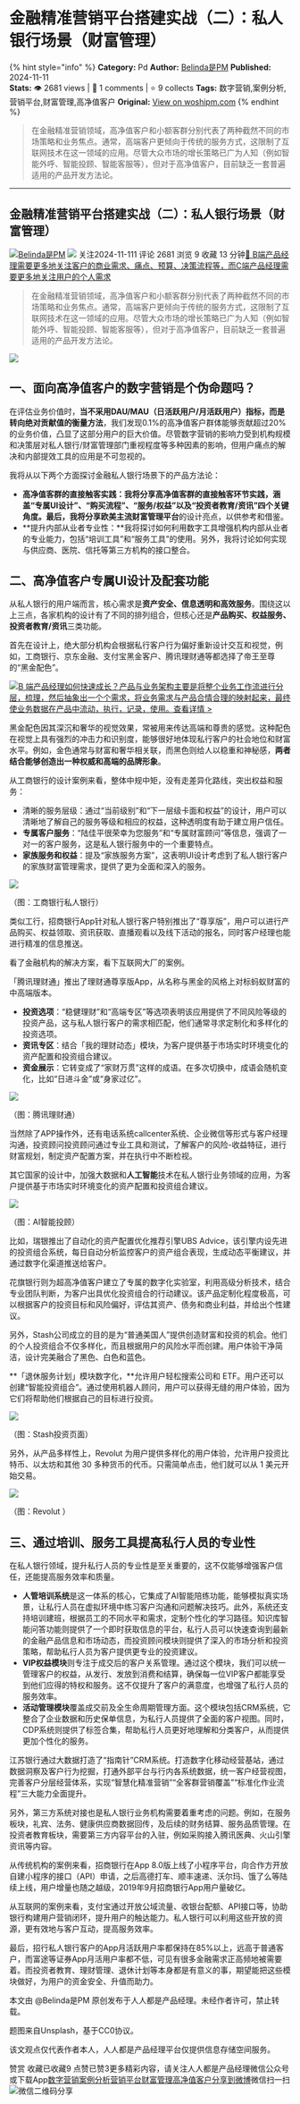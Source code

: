 # 金融精准营销平台搭建实战（二）：私人银行场景（财富管理）
{% hint style="info" %}
**Category:** Pd
**Author:** [Belinda是PM](https://www.woshipm.com/u/1490796)
**Published:** 2024-11-11  
**Stats:** 👁️ 2681 views | 💬 1 comments | ⭐ 9 collects
**Tags:** 数字营销,案例分析,营销平台,财富管理,高净值客户
**Original:** [View on woshipm.com](https://www.woshipm.com/pd/6138660.html)
{% endhint %}
> 在金融精准营销领域，高净值客户和小额客群分别代表了两种截然不同的市场策略和业务焦点。通常，高端客户更倾向于传统的服务方式，这限制了互联网技术在这一领域的应用。尽管大众市场的增长策略已广为人知（例如智能外呼、智能投顾、智能客服等），但对于高净值客户，目前缺乏一套普遍适用的产品开发方法论。

---

## 金融精准营销平台搭建实战（二）：私人银行场景（财富管理）

[![](https://static.woshipm.com/view/woshipm_api_def_20241011230141_3675.png?imageView2/1/w/72/h/72/q/100)](https://www.woshipm.com/u/1490796)[Belinda是PM](https://www.woshipm.com/u/1490796) ![](https://static.woshipm.com/tag/1101_1@2x.png) 关注2024-11-111 评论 2681 浏览 9 收藏 13 分钟[🔗 B端产品经理需要更多地关注客户的商业需求、痛点、预算、决策流程等，而C端产品经理需要更多地关注用户的个人需求](https://ke.qidianla.com/courses/bcpm)

> 在金融精准营销领域，高净值客户和小额客群分别代表了两种截然不同的市场策略和业务焦点。通常，高端客户更倾向于传统的服务方式，这限制了互联网技术在这一领域的应用。尽管大众市场的增长策略已广为人知（例如智能外呼、智能投顾、智能客服等），但对于高净值客户，目前缺乏一套普遍适用的产品开发方法论。

![](https://image.woshipm.com/2023/04/14/4fcfc726-da8d-11ed-8198-00163e0b5ff3.jpg)

## 一、面向高净值客户的数字营销是个伪命题吗？

在评估业务价值时，**当不采用DAU/MAU（日活跃用户/月活跃用户）指标，而是转向绝对贡献值的衡量方法**，我们发现0.1%的高净值客户群体能够贡献超过20%的业务价值，凸显了这部分用户的巨大价值。尽管数字营销的影响力受到机构规模和决策层对私人银行/财富管理部门重视程度等多种因素的影响，但用户痛点的解决和内部提效工具的应用是不可忽视的。

我将从以下两个方面探讨金融私人银行场景下的产品方法论：

*   **高净值客群的直接触客实践：**我将分享高净值客群的直接触客环节实践，涵盖“专属UI设计”、“购买流程”、“服务/权益”以及“投资者教育/资讯”四个关键角度。最后，我将分享**欧美主流财富管理平台**的设计亮点，以供参考和借鉴。
*   **提升内部从业者专业性：**我将探讨如何利用数字工具增强机构内部从业者的专业能力，包括“培训工具”和“服务工具”的使用。另外，我将讨论如何实现与供应商、医院、信托等第三方机构的接口整合。

## 二、高净值客户专属UI设计及配套功能

从私人银行的用户端而言，核心需求是**资产安全、信息透明和高效服务**。围绕这以上三点，各家机构的设计有了不同的排列组合，但核心还是**产品购买、权益服务、投资者教育/资讯**三类功能。

首先在设计上，绝大部分机构会根据私行客户行为偏好重新设计交互和视觉，例如，工商银行、京东金融、支付宝黑金客户、腾讯理财通等都选择了帝王至尊的“黑金配色”。

[![](https://image.woshipm.com/2023/08/02/a53a469e-30e3-11ee-88e7-00163e0b5ff3.png)B 端产品经理如何快速成长？产品与业务架构主要是将整个业务工作流进行分层，梳理，然后抽象出一个个需求，将业务需求与产品合情合理的映射起来，最终使业务数据在产品中流动，执行，记录，使用。查看详情 >](https://ke.qidianla.com/courses/bcpm)

黑金配色因其深沉和奢华的视觉效果，常被用来传达高端和尊贵的感觉。这种配色在视觉上具有强烈的冲击力和识别度，能够很好地体现私行客户的社会地位和财富水平。例如，金色通常与财富和奢华相关联，而黑色则给人以稳重和神秘感，**两者结合能够创造出一种权威和高端的品牌形象**。

从工商银行的设计案例来看，整体中规中矩，没有走差异化路线，突出权益和服务：

*   清晰的服务层级：通过“当前级别”和“下一层级卡面和权益”的设计，用户可以清晰地了解自己的服务等级和相应的权益，这种透明度有助于建立用户信任。
*   **专属客户服务**：“陆佳平很荣幸为您服务”和“专属财富顾问”等信息，强调了一对一的客户服务，这是私人银行服务中的一个重要特点。
*   **家族服务和权益**：提及“家族服务方案”，这表明UI设计考虑到了私人银行客户的家族财富管理需求，提供了更为全面和深入的服务。

![](https://image.woshipm.com/2024/11/10/fde597c0-9f6a-11ef-baf4-00163e0b5ff3.jpg)

（图：工商银行私人银行）

类似工行，招商银行App针对私人银行客户特别推出了“尊享版”，用户可以进行产品购买、权益领取、资讯获取、直播观看以及线下活动的报名，同时客户经理也能进行精准的信息推送。

看了金融机构的解决方案，看下互联网大厂的案例。

「腾讯理财通」推出了理财通尊享版App，从名称与黑金的风格上对标蚂蚁财富的中高端版本。

*   **投资选项**：“稳健理财”和“高端专区”等选项表明该应用提供了不同风险等级的投资产品，这与私人银行客户的需求相匹配，他们通常寻求定制化和多样化的投资选项。
*   **资讯专区**：结合「我的理财动态」模块，为客户提供基于市场实时环境变化的资产配置和投资组合建议。
*   **资金展示**：它转变成了“家财万贯”这样的成语。在多次切换中，成语会随机变化，比如“日进斗金”或“身家过亿”。

![](https://image.woshipm.com/2024/11/10/602b4a4c-9f6b-11ef-abf0-00163e0b5ff3.png)

（图：腾讯理财通）

当然除了APP操作外，还有电话系统callcenter系统、企业微信等形式与客户经理沟通，投资顾问投资顾问通过专业工具和测试，了解客户的风险-收益特征，进行财富规划，制定资产配置方案，并在执行中不断检视。

其它国家的设计中，加强大数据和**人工智能**技术在私人银行业务领域的应用，为客户提供基于市场实时环境变化的资产配置和投资组合建议。

![](https://image.woshipm.com/2024/11/10/ebf2ee54-9f70-11ef-baf4-00163e0b5ff3.png)

（图：AI智能投顾）

比如，瑞银推出了自动化的资产配置优化推荐引擎UBS Advice，该引擎内设先进的投资组合系统，每日自动分析监控客户的资产组合表现，生成动态平衡建议，并通过数字化渠道推送给客户。

花旗银行则为超高净值客户建立了专属的数字化实验室，利用高级分析技术，结合专业团队判断，为客户出具优化投资组合的行动建议。该产品定制化程度极高，可以根据客户的投资目标和风险偏好，评估其资产、债务和商业利益，并给出个性建议。

另外，Stash公司成立的目的是为“普通美国人”提供创造财富和投资的机会。他们的个人投资组合不仅多样化，而且根据用户的风险水平而创建。用户体验干净简洁，设计完美融合了黑色、白色和蓝色。

**「退休服务计划」模块数字化，**允许用户轻松搜索公司和 ETF。用户还可以创建“智能投资组合”。通过使用机器人顾问，用户可以获得无缝的用户体验，因为它们将帮助他们根据自己的目标进行投资。

![](https://image.woshipm.com/2024/11/10/00f7d868-9f72-11ef-baf4-00163e0b5ff3.png)

（图：Stash投资页面）

另外，从产品多样性上，Revolut 为用户提供多样化的用户体验，允许用户投资比特币、以太坊和其他 30 多种货币的代币。只需简单点击，他们就可以从 1 美元开始交易。

![](https://image.woshipm.com/2024/11/10/aa88ae02-9f72-11ef-baf4-00163e0b5ff3.png)

（图：Revolut ）

## 三、通过培训、服务工具提高私行人员的专业性

在私人银行领域，提升私行人员的专业性是至关重要的，这不仅能够增强客户信任，还能提高服务效率和质量。

*   **人管培训系统**是这一体系的核心，它集成了AI智能陪练功能，能够模拟真实场景，让私行人员在虚拟环境中练习客户沟通和问题解决技巧。此外，系统还支持培训建班，根据员工的不同水平和需求，定制个性化的学习路径。知识库智能问答功能则提供了一个即时获取信息的平台，私行人员可以快速查询到最新的金融产品信息和市场动态，而投资顾问模块则提供了深入的市场分析和投资策略，帮助私行人员为客户提供更专业的投资建议。
*   **VIP权益模块**则专注于成交后的客户关系管理。通过这个模块，我们可以统一管理客户的权益，从发行、发放到消费和结算，确保每一位VIP客户都能享受到他们应得的特权和服务。这不仅提升了客户的满意度，也增强了私行人员的服务效率。
*   **活动管理模块**覆盖成交前及全生命周期管理方面。这个模块包括CRM系统，它整合了企业数据和历史保单信息，为私行人员提供了全面的客户视图。同时，CDP系统则提供了标签合集，帮助私行人员更好地理解和分类客户，从而提供更加个性化的服务。

江苏银行通过大数据打造了“指南针”CRM系统。打造数字化移动经营基站，通过数据洞察及客户行为挖掘，打通外部平台与行内各系统数据，统一客户经营视图，完善客户分层经营体系，实现“智慧化精准营销”“全客群营销覆盖”“标准化作业流程”三大能力全面提升。

另外，第三方系统对接也是私人银行业务机构需要着重考虑的问题。例如，在服务板块，礼宾、法务、健康供应商数据回传，及后续的财务结算、服务品质管理。在投资者教育板块，需要第三方内容平台的入驻，例如采购接入腾讯医典、火山引擎资讯等内容。

从传统机构的案例来看，招商银行在App 8.0版上线了小程序平台，向合作方开放自建小程序的接口（API）申请，之后高德打车、顺丰速递、沃尔玛、饿了么等陆续上线，用户增量也随之越级，2019年9月招商银行App用户量破亿。

从互联网的案例来看，支付宝通过开放公域流量、收银台配额、API接口等，协助银行构建用户营销闭环，提升用户的触达能力。私人银行可以利用这些开放的资源，更有效地与客户互动，提高服务效率。

最后，招行私人银行客户的App月活跃用户率都保持在85%以上，远高于普通客户，而富途等证券App月活用户率都不低，可见有很多金融需求正高频地被需要着。而投资者教育、理财管理、退休计划等本身都是有意义的事，期望能把这些模块做好，为用户的资金安全、升值而助力。

本文由 @Belinda是PM 原创发布于人人都是产品经理。未经作者许可，禁止转载。

题图来自Unsplash，基于CC0协议。

该文观点仅代表作者本人，人人都是产品经理平台仅提供信息存储空间服务。

赞赏 收藏已收藏9 点赞已赞3更多精彩内容，请关注人人都是产品经理微信公众号或下载App[数字营销](https://www.woshipm.com/tag/%e6%95%b0%e5%ad%97%e8%90%a5%e9%94%80)[案例分析](https://www.woshipm.com/tag/%e6%a1%88%e4%be%8b%e5%88%86%e6%9e%90)[营销平台](https://www.woshipm.com/tag/%e8%90%a5%e9%94%80%e5%b9%b3%e5%8f%b0)[财富管理](https://www.woshipm.com/tag/%e8%b4%a2%e5%af%8c%e7%ae%a1%e7%90%86)[高净值客户](https://www.woshipm.com/tag/%e9%ab%98%e5%87%80%e5%80%bc%e5%ae%a2%e6%88%b7)[分享到微博](https://service.weibo.com/share/share.php?appkey=2775287854&title=金融精准营销平台搭建实战（二）：私人银行场景（财富管理）&url=https://www.woshipm.com/pd/6138660.html&pic=https://image.woshipm.com/2023/04/14/4fcfc726-da8d-11ed-8198-00163e0b5ff3.jpg)微信扫一扫![微信二维码](https://api.pwmqr.com/qrcode/create/?url=https://www.woshipm.com/pd/6138660.html)分享